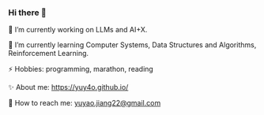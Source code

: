 ### Hi there 👋

🔭 I’m currently working on LLMs and AI+X.

🌱 I’m currently learning Computer Systems, Data Structures and Algorithms, Reinforcement Learning.

⚡ Hobbies: programming, marathon, reading

✨ About me: https://yuy4o.github.io/

💬 How to reach me: yuyao.jiang22@gmail.com
